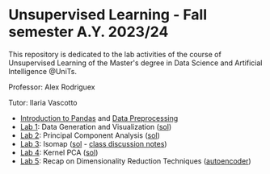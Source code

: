 # Unsupervised Learning - Fall semester A.Y. 2023/24
This repository is dedicated to the lab activities of the course of Unsupervised Learning of the Master's degree in Data Science and Artificial Intelligence @UniTs. 

Professor: Alex Rodriguex

Tutor: Ilaria Vascotto

* [Introduction to Pandas](Notebooks/Lab0a-IntrotoPandas.ipynb) and [Data Preprocessing](Notebooks/Lab0b-DataPreprocessing.ipynb)
* [Lab 1](Lab1.pdf): Data Generation and Visualization ([sol](Notebooks/Lab1-DataGeneration.ipynb))
* [Lab 2](Lab2.pdf): Principal Component Analysis ([sol](Notebooks/Lab2-PCA.ipynb))
* [Lab 3](Lab3.pdf): Isomap ([sol](Notebooks/Lab3-Isomap.ipynb) - [class discussion notes](Notes%20-%20Isomap.pdf))
* [Lab 4](Lab4.pdf): Kernel PCA ([sol](Notebooks/Lab4-KernelPCA.ipynb))
* [Lab 5](Lab5.pdf): Recap on Dimensionality Reduction Techniques ([autoencoder](Notebooks/Lab5a-Autoencoder.ipynb))
